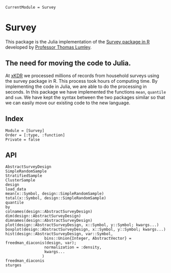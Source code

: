 ```@meta
CurrentModule = Survey
```

# Survey

This package is the Julia implementation of the [Survey package in R](https://cran.r-project.org/web/packages/survey/index.html) developed by [Professor Thomas Lumley](https://www.stat.auckland.ac.nz/people/tlum005).

## The need for moving the code to Julia.

At [xKDR](https://xkdr.org/) we processed millions of records from household surveys using the survey package in R. This process took hours of computing time. By implementing the code in Julia, we are able to do the processing in seconds. In this package we have implemented the functions `mean`, `quantile` and `sum`. We have kept the syntax between the two packages similar so that we can easily move our existing code to the new language.

## Index

```@index
Module = [Survey]
Order = [:type, :function]
Private = false
```

## API
```@docs
AbstractSurveyDesign
SimpleRandomSample
StratifiedSample
ClusterSample
design
load_data
mean(x::Symbol, design::SimpleRandomSample)
total(x::Symbol, design::SimpleRandomSample)
quantile
by
colnames(design::AbstractSurveyDesign)
dim(design::AbstractSurveyDesign)
dimnames(design::AbstractSurveyDesign)
plot(design::AbstractSurveyDesign, x::Symbol, y::Symbol; kwargs...)
boxplot(design::AbstractSurveyDesign, x::Symbol, y::Symbol; kwargs...)
hist(design::AbstractSurveyDesign, var::Symbol,
				 bins::Union{Integer, AbstractVector} = freedman_diaconis(design, var);
				 normalization = :density,
				 kwargs...
    			)
freedman_diaconis
sturges
```
